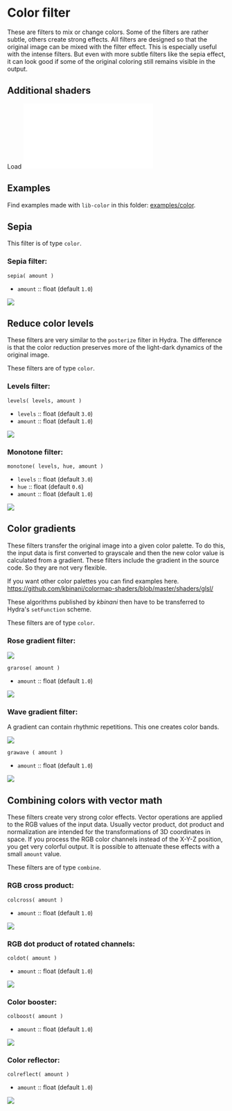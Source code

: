 # Color filter
These are filters to mix or change colors. Some of the filters are rather subtle, others create strong effects. All filters are designed so that the original image can be mixed with the filter effect. This is especially useful with the intense filters. But even with more subtle filters like the sepia effect, it can look good if some of the original coloring still remains visible in the output.

## Additional shaders
Load ![lib-color.js](./../../lib/lib-color.js)

## Examples
Find examples made with `lib-color` in this folder: [examples/color](./../../examples/color).

## Sepia
This filter is of type `color`.

### Sepia filter:

`sepia( amount )`

* `amount` :: float (default `1.0`)

![](./color-sepia.jpg)

## Reduce color levels

These filters are very similar to the `posterize` filter in Hydra. The difference is that the color reduction preserves more of the light-dark dynamics of the original image.

These filters are of type `color`.

### Levels filter:

`levels( levels, amount )`

* `levels` :: float (default `3.0`)
* `amount` :: float (default `1.0`)

![](./color-levels.jpg)

### Monotone filter:

`monotone( levels, hue, amount )`

* `levels` :: float (default `3.0`)
* `hue` :: float (default `0.6`)
* `amount` :: float (default `1.0`)

![](./color-monotone.jpg)

## Color gradients
These filters transfer the original image into a given color palette. To do this, the input data is first converted to grayscale and then the new color value is calculated from a gradient. These filters include the gradient in the source code. So they are not very flexible.

If you want other color palettes you can find examples here. https://github.com/kbinani/colormap-shaders/blob/master/shaders/glsl/

These algorithms published by *kbinani* then have to be transferred to Hydra's `setFunction` scheme.

These filters are of type `color`.

### Rose gradient filter:

![](./transform_rose.png)

`grarose( amount )`

* `amount` :: float (default `1.0`)

![](./color-gradient-rose.jpg)

### Wave gradient filter:
A gradient can contain rhythmic repetitions. This one creates color bands.

![](./transform_lava_waves.png)

`grawave ( amount )`

* `amount` :: float (default `1.0`)

![](./color-gradient-wave.jpg)


## Combining colors with vector math
These filters create very strong color effects. Vector operations are applied to the RGB values of the input data. Usually vector product, dot product and normalization are intended for the transformations of 3D coordinates in space. If you process the RGB color channels instead of the X-Y-Z position, you get very colorful output. It is possible to attenuate these effects with a small `amount` value.

These filters are of type `combine`.

### RGB cross product:

`colcross( amount )`

* `amount` :: float (default `1.0`)

![](./color-cross-product.jpg)

### RGB dot product of rotated channels:

`coldot( amount )`

* `amount` :: float (default `1.0`)

![](./color-dot-product.jpg)

### Color booster:

`colboost( amount )`

* `amount` :: float (default `1.0`)

![](./color-boost.jpg)


### Color reflector:

`colreflect( amount )`

* `amount` :: float (default `1.0`)

![](./color-colreflect.jpg)
